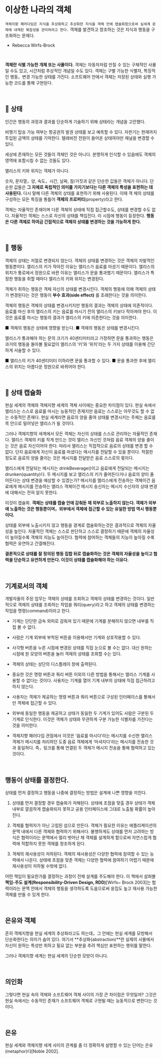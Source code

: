 # 이상한 나라의 객체

`객체지향 패러다임은 지식을 추상화하고 추상화한 지식을 객체 안에 캡슐화함으로써 실세계 문제에 내재된 복잡성을 관리하려고 한다.` 객체를 발견하고 창조하는 것은 지식과 행동을 구조화하는 문제다.

- Rebecca Wirfs-Brock

 <br>

**객체란 식별 가능한 개체 또는 사물이다.** 객체는 자동차처럼 만질 수 있는 구체적인 사물일 수도 있고, 시간처럼 추상적인 개념일 수도 있다. 객체는 구별 가능한 식별자, 특징적인 행동，변경 가능한 상태를 가진다. 소프트웨어 안에서 객체는 저장된 상태와 실행 가능한 코드를 통해 구현된다.

<br>

## 📍 상태

인간은 행동의 과정과 결과를 단순하게 기술하기 위해 상태라는 개념을 고안했다.

비행기 탑승 가능 여부는 항공권의 발권 상태를 보고 예측할 수 있다. 자판기는 현재까지 투입된 금액의 상태를 기억한다. 텔레비전 전원이 들어온 상태여야만 채널을 변경할 수 있다.

세상에 존재하는 모든 것들이 객체인 것은 아니다.
분명하게 인식할 수 있음에도 객체의 영역에 포함시킬 수 없는 것들도 있다.

앨리스의 키와 위치는 객체가 아니다.

숫자, 문자열，양, 속도，시간, 날짜, 참/거짓과 같은 단순한 값들은 객체가 아니다. 단순한 값들은 **그 자체로 독립적인 의미를 가지기보다는 다른 객체의 특성을 표현하는 데 사용된다.** 다시 말해 다른 객체의 상태를 표현하기 위해 사용된다.
이때 객 체의 상태를 구성하는 모든 특징을 통틀어 **객체의 프로퍼티**(property)라고 한다.

객체는 자율적인 존재이며 다른 객체의 상태에 직접 접근할수도, 상태를 변경할 수도 없다. 자율적인 객체는 스스로 자신의 상태를 책임진다.
이 시점에 행동이 등장한다.
**행동은 다른 객체로 하여금 간접적으로 객체의 상태를 변경하는 것을 가능하게 한다.**

<br>

## 📍 행동

객체의 상태는 저절로 변경되지 않는다. 객체의 상태를 변경하는 것은 객체의 자발적인 행동뿐이다. 앨리스의 키가 작아진 이유는 앨리스가 음료를 마셨기 때문이다. 앨리스의 위치가 통로에서 정원으로 바뀐 이유는 앨리스가 문을 통과했기 때문이다. 앨리스가 특정한 행동을 취할 때마다 앨리스의 키와 위치는 변경된다.

객체가 취하는 행동은 객체 자신의 상태를 변경시킨다. 객체의 행동에 의해 객체의 상태가 변경된다는 것은 행동이 **부수 효과(side effect)** 를 초래한다는 것을 의미한다.

객체의 행동은 객체의 상태를 변경시키지만 행동의 결과는 객체의 상태에 의존적이다. 음료를 마신 후의 앨리스의 키는 음료를 마시기 전의 앨리스의 키보다 작아져야 한다. 이것은 음료률 마시는 행동의 결과가 앨리스의 키에 의존한다는 것을 의미한다.

■ 객체의 행동은 상태에 영향을 받는다.
■ 객체의 행동은 상태를 변경시킨다.

앨리스가 통과해야 하는 문의 크기가 40센티미터라고 가정하면 문을 통과하는 행동은 과거의 행동을 돌아볼 필요없이 앨리스의 ‘키’와 ‘위치’라는 두 가지 상태를 이용해 간단하게 서술할 수 있다.

■ 앨리스의 키가 40센티미터 이하라면 문을 통과할 수 있다.
■ 문을 통과한 후에 앨리스의 위치는 아름다운 정원으로 바뀌어야 한다.

<br>

## 📍 상태 캡슐화

현실 세계의 객체와 객체지향 세계의 객체 사이에는 중요한 차이점이 있다. 현실 속에서 앨리스는 스스로 음료를 마시는 능동적인 존재지만 음료는 스스로는 아무것도 할 수 없는 수동적인 존재다.
현실 세계라면 음료의 양을 줄여 상태를 변경시키는 주체는 음료를 목 안으로 밀어넣은 앨리스가 될 것이다.

그러나 객체지향의 세계에서 모든 객체는 자신의 상태를 스스로 관리하는 자율적인 존재다. 앨리스 객체의 키를 작게 만드는 것이 앨리스 자신인 것처럼 음료 객체의 양을 줄이는 것은 음료 자신이어야 한다. 따라서 앨리스는 직접적으로 음료의 상태를 변경 할 수 없다. 단지 음료에게 자신이 음료를 마셨다는 메시지를 전달할 수 있을 뿐이다. 적절한 정도로 음료의 양을 줄이는 것은 메시지를 전달받은 음료 스스로의 몫이다.

앨리스에게 전달되는 메시지는 drinkBeverage()이고 음료에게 전달되는 메시지는 drunken(quantity)다. 두 메시지를 보고 앨리스의 키가 줄어든다거나 음료의 양이 줄어든다는 상태 변경을 예상할 수 있겠는가? 메시지를 앨리스에게 전송하는 객체이건 음료에게 메시지를 전송하는 앨리스 객체이건 메시지 송신자는 메시지 수신자의 상태 변경에 대해서는 전혀 알지 못한다.

이것이 캡슐화. **객체는 상태를 캡술 안에 감춰둔 채 외부로 노출하지 않는다. 객체가 외부에 노출하는 것은 행동뿐이며，외부에서 객체에 접근할 수 있는 유일한 방법 역시 행동뿐이다.**

상태를 외부에 노출시키지 않고 행동을 경계로 캡술화하는것은 결과적으로 객체의 자율성을 높인다. 자율적인 객체는 스스로 판단하고 스스로 결정하기 때문에 객체의 자율성이 높아질수록 객체의 지능도 높아진다. 협력에 참여하는 객체들의 지능이 높아질 수록 협력은 유연하고 간결해진다.

**결론적으로 상태를 잘 정의된 행동 집합 뒤로 캡슐화하는 것은 객체의 자율성을 높이고 협력을 단순하고 유연하게 만든다. 이것이 상태를 캡슐화해야 하는 이유다.**

<br>

## 기계로서의 객체

개발자들의 주된 업무는 객체의 상태를 조회하고 객체의 상태를 변경하는 것이다. 일반적으로 객체의 상태를 조회하는 작업을 쿼리(query)라고 하고 객체의 상태를 변경하는 작업을 명령(command)이라고 한다.

- 기계는 단단한 금속 외피로 감춰져 있기 때문에 기계를 분해하지 않으면 내부를 직접 볼 수 없다.

- 사람은 기계 외부에 부착된 버튼을 이용해서만 기계와 상호작용할 수 있다.

- 사각형 버튼을 누른 시점에 변경된 상태를 직접 눈으로 볼 수는 없다. 대신 원하는 시점에 원 모양의 버튼을 눌러 객체의 상태를 조회할 수는 있다.

- 객체의 상태는 상단의 디스플레이 창에 출력된다.

- 중요한 것은 명령 버튼과 쿼리 버튼 이외의 다른 방법을 통해서는 앨리스 기계를 사용할 수 없다는 것이다. 사용자는 기계를 열어 기계 내부의 상태에 직접 접근하려고 하지 않는다.

- 사용자는 객체가 제공하는 명령 버튼과 쿼리 버튼으로 구성된 인터페이스를 통해서만 객체에 접근할 수 있다.

- 외부에 동일한 행동을 제공하고 상태가 동잃한 두 기계가 있어도 사람은 구분된 두 기계로 인식한다. 이것은 객체가 상태와 무관하게 구분 가능한 식별자를 가진다는 것을 의미한다.

- 객체지향 패러다임 관점에서 이것은 ‘음료를 마시다’라는 메시지를 수신한 앨리스 객체가 메시지를 처리하던 도중 음료 객체에게 ‘마셔지다’라는 메시지를 전송한 것과 동일하다. 즉，링크를 통해 연결된 두 객체가 메시지 전송을 통해 협력하고 있는 것이다.

<br>

## 행동이 상태를 결정한다.

상태를 먼저 결정하고 행동을 나중에 결정하는 방법은 설계에 나쁜 영향을 끼친다.

1. 상태를 먼저 결정할 경우 캡슐화가 저해된다. 상태에 초점을 맞출 경우 상태가 객체 내부로 깔끔하게 캡술화되지 못하고 공용 인터페이스에 그대로 노출될 확률이 높아진다.

2. 객체를 협력자가 아닌 고립된 섬으로 만든다. 객체가 필요한 이유는 애플리케이션의 문맥 내에서 다른 객체와 협력하기 위해서다. 불행하게도 상태를 먼저 고려하는 방식은 협력이라는 문맥에서 멀리 벗어난 채 객체를 설계하게 함으로써 자연스럽게 협력에 적합하지 못한 객체를 창조하게 된다.

3. 객체의 재사용성이 저하된다. 객체의 재사용성은 다양한 협력에 참여할 수 있는 능력에서 나온다. 상태에 초점을 맞춘 객체는 다양한 협력에 참여하기 어렵기 때문에 재사용성이 저하될 수밖에 없다.

어떤 책임이 필요한가를 결정하는 과정이 전체 설계를 주도해야 한다. 이 책에서 살펴볼 **책임-주도 설계(Responsibility-Driven Design, RDD)**[Wirfs~ Brock 2003]는 협력이라는 문맥 안에서 객체의 행동을 생각하도록 도음으로써 응집도 높고 재사용 가능한 객체를 만들 수 있게 한다.

<br>

## 은유와 객체

흔히 객체지향을 현실 세계의 추상화라고도 하는데，그 안에는 현실 세계를 모방해서 단순화한다는 의미가 숨어 있다. 여기서 **추상화{abstraction)**란 실제의 사물에서 자신이 원하는 특성만 취하고 필요 없는 부분을 추려 핵심만 표현하는 행위를 말한다.

그러나 객체지향 세계는 현실 세계의 단순한 모방이 아니다.

<br>

## 의인화

그렇다면 현실 속의 객체와 소프트웨어 객체 사이의 가장 큰 차이점은 무엇일까? 그것은 현실 속에서는 수동적인 존재가 소프트웨어 객체로 구현될 때는 능동적으로 변한다는 것이다.

<br>

## 은유

현실 세계와 객체지향 세계 사이의 관계를 좀 더 정확하게 설명할 수 있는 단어는 은유(metaphor)다[Noble 2002].
